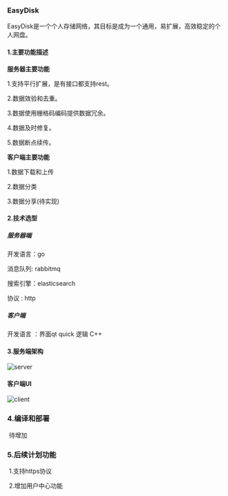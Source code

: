 ### EasyDisk

EasyDisk是一个个人存储网络，其目标是成为一个通用，易扩展，高效稳定的个人网盘。



#### 1.主要功能描述

**服务器主要功能**

1.支持平行扩展，是有接口都支持rest。

2.数据效验和去重。

3.数据使用栅格码编码提供数据冗余。

4.数据及时修复。

5.数据断点续传。



**客户端主要功能**

1.数据下载和上传

2.数据分类

3.数据分享(待实现)



#### 2.技术选型

##### 服务器端

开发语言：go

消息队列:   rabbitmq

搜索引擎：elasticsearch

协议        :   http



##### 客户端

开发语言 ：界面qt quick  逻辑 C++



#### 3.服务端架构

![server](https://github.com/tinyshu/storage.git/raw/master/resources/images/server.jpg)



#### 客户端UI

![client](https://github.com/tinyshu/storage.git/raw/master/resources/images/client.png)

### 4.编译和部署

​     待增加

### 5.后续计划功能

​    1.支持https协议

​    2.增加用户中心功能

